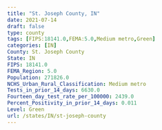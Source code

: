 ```yaml
---
title: "St. Joseph County, IN"
date: 2021-07-14
draft: false
type: county
tags: [FIPS:18141.0,FEMA:5.0,Medium metro,Green]
categories: [IN]
County: St. Joseph County
State: IN
FIPS: 18141.0
FEMA_Region: 5.0
Population: 271826.0
NCHS_Urban_Rural_Classification: Medium metro
Tests_in_prior_14_days: 6630.0
Fourteen_day_test_rate_per_100000: 2439.0
Percent_Positivity_in_prior_14_days: 0.011
Level: Green
url: /states/IN/st-joseph-county
---
```



